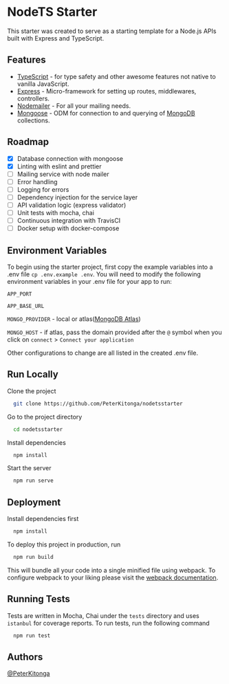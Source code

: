 # NodeTS Starter

This starter was created to serve as a starting template for a Node.js APIs built with Express and TypeScript.

## Features

- [TypeScript](https://www.typescriptlang.org/) - for type safety and other awesome features not native to vanilla JavaScript.
- [Express](https://expressjs.com/) - Micro-framework for setting up routes, middlewares, controllers.
- [Nodemailer](https://nodemailer.com/) - For all your mailing needs.
- [Mongoose](https://mongoosejs.com/) - ODM for connection to and querying of [MongoDB](https://www.mongodb.com/) collections.

## Roadmap

- [x] Database connection with mongoose
- [x] Linting with eslint and prettier
- [ ] Mailing service with node mailer
- [ ] Error handling
- [ ] Logging for errors
- [ ] Dependency injection for the service layer
- [ ] API validation logic (express validator)
- [ ] Unit tests with mocha, chai
- [ ] Continuous integration with TravisCI
- [ ] Docker setup with docker-compose

## Environment Variables

To begin using the starter project, first copy the example variables into a .env file `cp .env.example .env`. You will need to modify the following environment variables in your .env file for your app to run:

`APP_PORT`

`APP_BASE_URL`

`MONGO_PROVIDER` - local or atlas([MongoDB Atlas](https://www.mongodb.com/cloud/atlas))

`MONGO_HOST` - if atlas, pass the domain provided after the `@` symbol when you click on `connect` > `Connect your application`

Other configurations to change are all listed in the created .env file.

## Run Locally

Clone the project

```bash
  git clone https://github.com/PeterKitonga/nodetsstarter
```

Go to the project directory

```bash
  cd nodetsstarter
```

Install dependencies

```bash
  npm install
```

Start the server

```bash
  npm run serve
```

## Deployment

Install dependencies first

```bash
  npm install
```

To deploy this project in production, run

```bash
  npm run build
```

This will bundle all your code into a single minified file using webpack. To configure webpack to your liking please visit the [webpack documentation](https://webpack.js.org/configuration).

## Running Tests

Tests are written in Mocha, Chai under the `tests` directory and uses `istanbul` for coverage reports. To run tests, run the following command

```bash
  npm run test
```

## Authors

[@PeterKitonga](https://www.github.com/PeterKitonga)
